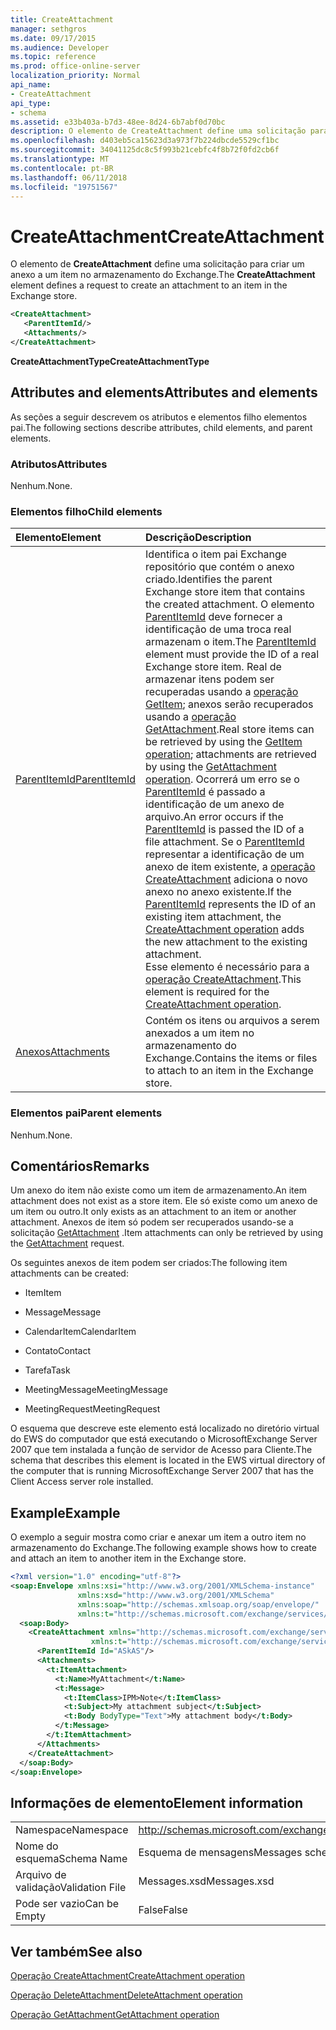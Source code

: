 ```yaml
---
title: CreateAttachment
manager: sethgros
ms.date: 09/17/2015
ms.audience: Developer
ms.topic: reference
ms.prod: office-online-server
localization_priority: Normal
api_name:
- CreateAttachment
api_type:
- schema
ms.assetid: e33b403a-b7d3-48ee-8d24-6b7abf0d70bc
description: O elemento de CreateAttachment define uma solicitação para criar um anexo a um item no armazenamento do Exchange.
ms.openlocfilehash: d403eb5ca15623d3a973f7b224dbcde5529cf1bc
ms.sourcegitcommit: 34041125dc8c5f993b21cebfc4f8b72f0fd2cb6f
ms.translationtype: MT
ms.contentlocale: pt-BR
ms.lasthandoff: 06/11/2018
ms.locfileid: "19751567"
---
```

# <a name="createattachment"></a><span data-ttu-id="80fa1-103">CreateAttachment</span><span class="sxs-lookup"><span data-stu-id="80fa1-103">CreateAttachment</span></span>

<span data-ttu-id="80fa1-104">O elemento de **CreateAttachment** define uma solicitação para criar um anexo a um item no armazenamento do Exchange.</span><span class="sxs-lookup"><span data-stu-id="80fa1-104">The **CreateAttachment** element defines a request to create an attachment to an item in the Exchange store.</span></span> 
  
```xml
<CreateAttachment>
   <ParentItemId/>
   <Attachments/>
</CreateAttachment>
```

 <span data-ttu-id="80fa1-105">**CreateAttachmentType**</span><span class="sxs-lookup"><span data-stu-id="80fa1-105">**CreateAttachmentType**</span></span>
## <a name="attributes-and-elements"></a><span data-ttu-id="80fa1-106">Attributes and elements</span><span class="sxs-lookup"><span data-stu-id="80fa1-106">Attributes and elements</span></span>

<span data-ttu-id="80fa1-107">As seções a seguir descrevem os atributos e elementos filho elementos pai.</span><span class="sxs-lookup"><span data-stu-id="80fa1-107">The following sections describe attributes, child elements, and parent elements.</span></span>
  
### <a name="attributes"></a><span data-ttu-id="80fa1-108">Atributos</span><span class="sxs-lookup"><span data-stu-id="80fa1-108">Attributes</span></span>

<span data-ttu-id="80fa1-109">Nenhum.</span><span class="sxs-lookup"><span data-stu-id="80fa1-109">None.</span></span>
  
### <a name="child-elements"></a><span data-ttu-id="80fa1-110">Elementos filho</span><span class="sxs-lookup"><span data-stu-id="80fa1-110">Child elements</span></span>

|<span data-ttu-id="80fa1-111">**Elemento**</span><span class="sxs-lookup"><span data-stu-id="80fa1-111">**Element**</span></span>|<span data-ttu-id="80fa1-112">**Descrição**</span><span class="sxs-lookup"><span data-stu-id="80fa1-112">**Description**</span></span>|
|:-----|:-----|
|[<span data-ttu-id="80fa1-113">ParentItemId</span><span class="sxs-lookup"><span data-stu-id="80fa1-113">ParentItemId</span></span>](parentitemid.md) <br/> |<span data-ttu-id="80fa1-114">Identifica o item pai Exchange repositório que contém o anexo criado.</span><span class="sxs-lookup"><span data-stu-id="80fa1-114">Identifies the parent Exchange store item that contains the created attachment.</span></span> <span data-ttu-id="80fa1-115">O elemento [ParentItemId](parentitemid.md) deve fornecer a identificação de uma troca real armazenam o item.</span><span class="sxs-lookup"><span data-stu-id="80fa1-115">The [ParentItemId](parentitemid.md) element must provide the ID of a real Exchange store item.</span></span> <span data-ttu-id="80fa1-116">Real de armazenar itens podem ser recuperadas usando a [operação GetItem](getitem-operation.md); anexos serão recuperados usando a [operação GetAttachment](getattachment-operation.md).</span><span class="sxs-lookup"><span data-stu-id="80fa1-116">Real store items can be retrieved by using the [GetItem operation](getitem-operation.md); attachments are retrieved by using the [GetAttachment operation](getattachment-operation.md).</span></span> <span data-ttu-id="80fa1-117">Ocorrerá um erro se o [ParentItemId](parentitemid.md) é passado a identificação de um anexo de arquivo.</span><span class="sxs-lookup"><span data-stu-id="80fa1-117">An error occurs if the [ParentItemId](parentitemid.md) is passed the ID of a file attachment.</span></span> <span data-ttu-id="80fa1-118">Se o [ParentItemId](parentitemid.md) representar a identificação de um anexo de item existente, a [operação CreateAttachment](createattachment-operation.md) adiciona o novo anexo no anexo existente.</span><span class="sxs-lookup"><span data-stu-id="80fa1-118">If the [ParentItemId](parentitemid.md) represents the ID of an existing item attachment, the [CreateAttachment operation](createattachment-operation.md) adds the new attachment to the existing attachment.</span></span>  <br/> <span data-ttu-id="80fa1-119">Esse elemento é necessário para a [operação CreateAttachment](createattachment-operation.md).</span><span class="sxs-lookup"><span data-stu-id="80fa1-119">This element is required for the [CreateAttachment operation](createattachment-operation.md).</span></span>  <br/> |
|[<span data-ttu-id="80fa1-120">Anexos</span><span class="sxs-lookup"><span data-stu-id="80fa1-120">Attachments</span></span>](attachments-ex15websvcsotherref.md) <br/> |<span data-ttu-id="80fa1-121">Contém os itens ou arquivos a serem anexados a um item no armazenamento do Exchange.</span><span class="sxs-lookup"><span data-stu-id="80fa1-121">Contains the items or files to attach to an item in the Exchange store.</span></span>  <br/> |
   
### <a name="parent-elements"></a><span data-ttu-id="80fa1-122">Elementos pai</span><span class="sxs-lookup"><span data-stu-id="80fa1-122">Parent elements</span></span>

<span data-ttu-id="80fa1-123">Nenhum.</span><span class="sxs-lookup"><span data-stu-id="80fa1-123">None.</span></span>
  
## <a name="remarks"></a><span data-ttu-id="80fa1-124">Comentários</span><span class="sxs-lookup"><span data-stu-id="80fa1-124">Remarks</span></span>

<span data-ttu-id="80fa1-125">Um anexo do item não existe como um item de armazenamento.</span><span class="sxs-lookup"><span data-stu-id="80fa1-125">An item attachment does not exist as a store item.</span></span> <span data-ttu-id="80fa1-126">Ele só existe como um anexo de um item ou outro.</span><span class="sxs-lookup"><span data-stu-id="80fa1-126">It only exists as an attachment to an item or another attachment.</span></span> <span data-ttu-id="80fa1-127">Anexos de item só podem ser recuperados usando-se a solicitação [GetAttachment](getattachment.md) .</span><span class="sxs-lookup"><span data-stu-id="80fa1-127">Item attachments can only be retrieved by using the [GetAttachment](getattachment.md) request.</span></span> 
  
<span data-ttu-id="80fa1-128">Os seguintes anexos de item podem ser criados:</span><span class="sxs-lookup"><span data-stu-id="80fa1-128">The following item attachments can be created:</span></span>
  
- <span data-ttu-id="80fa1-129">Item</span><span class="sxs-lookup"><span data-stu-id="80fa1-129">Item</span></span>
    
- <span data-ttu-id="80fa1-130">Message</span><span class="sxs-lookup"><span data-stu-id="80fa1-130">Message</span></span>
    
- <span data-ttu-id="80fa1-131">CalendarItem</span><span class="sxs-lookup"><span data-stu-id="80fa1-131">CalendarItem</span></span>
    
- <span data-ttu-id="80fa1-132">Contato</span><span class="sxs-lookup"><span data-stu-id="80fa1-132">Contact</span></span>
    
- <span data-ttu-id="80fa1-133">Tarefa</span><span class="sxs-lookup"><span data-stu-id="80fa1-133">Task</span></span>
    
- <span data-ttu-id="80fa1-134">MeetingMessage</span><span class="sxs-lookup"><span data-stu-id="80fa1-134">MeetingMessage</span></span>
    
- <span data-ttu-id="80fa1-135">MeetingRequest</span><span class="sxs-lookup"><span data-stu-id="80fa1-135">MeetingRequest</span></span>
    
<span data-ttu-id="80fa1-136">O esquema que descreve este elemento está localizado no diretório virtual do EWS do computador que está executando o MicrosoftExchange Server 2007 que tem instalada a função de servidor de Acesso para Cliente.</span><span class="sxs-lookup"><span data-stu-id="80fa1-136">The schema that describes this element is located in the EWS virtual directory of the computer that is running MicrosoftExchange Server 2007 that has the Client Access server role installed.</span></span>
  
## <a name="example"></a><span data-ttu-id="80fa1-137">Example</span><span class="sxs-lookup"><span data-stu-id="80fa1-137">Example</span></span>

<span data-ttu-id="80fa1-138">O exemplo a seguir mostra como criar e anexar um item a outro item no armazenamento do Exchange.</span><span class="sxs-lookup"><span data-stu-id="80fa1-138">The following example shows how to create and attach an item to another item in the Exchange store.</span></span>
  
```XML
<?xml version="1.0" encoding="utf-8"?>
<soap:Envelope xmlns:xsi="http://www.w3.org/2001/XMLSchema-instance"
               xmlns:xsd="http://www.w3.org/2001/XMLSchema"
               xmlns:soap="http://schemas.xmlsoap.org/soap/envelope/"
               xmlns:t="http://schemas.microsoft.com/exchange/services/2006/types">
  <soap:Body>
    <CreateAttachment xmlns="http://schemas.microsoft.com/exchange/services/2006/messages" 
                  xmlns:t="http://schemas.microsoft.com/exchange/services/2006/types">
      <ParentItemId Id="ASkAS"/>
      <Attachments>
        <t:ItemAttachment>
          <t:Name>MyAttachment</t:Name>
          <t:Message>
            <t:ItemClass>IPM>Note</t:ItemClass>
            <t:Subject>My attachment subject</t:Subject>
            <t:Body BodyType="Text">My attachment body</t:Body>
          </t:Message>
        </t:ItemAttachment>
      </Attachments>
    </CreateAttachment>
  </soap:Body>
</soap:Envelope>
```

## <a name="element-information"></a><span data-ttu-id="80fa1-139">Informações de elemento</span><span class="sxs-lookup"><span data-stu-id="80fa1-139">Element information</span></span>

|||
|:-----|:-----|
|<span data-ttu-id="80fa1-140">Namespace</span><span class="sxs-lookup"><span data-stu-id="80fa1-140">Namespace</span></span>  <br/> |http://schemas.microsoft.com/exchange/services/2006/messages  <br/> |
|<span data-ttu-id="80fa1-141">Nome do esquema</span><span class="sxs-lookup"><span data-stu-id="80fa1-141">Schema Name</span></span>  <br/> |<span data-ttu-id="80fa1-142">Esquema de mensagens</span><span class="sxs-lookup"><span data-stu-id="80fa1-142">Messages schema</span></span>  <br/> |
|<span data-ttu-id="80fa1-143">Arquivo de validação</span><span class="sxs-lookup"><span data-stu-id="80fa1-143">Validation File</span></span>  <br/> |<span data-ttu-id="80fa1-144">Messages.xsd</span><span class="sxs-lookup"><span data-stu-id="80fa1-144">Messages.xsd</span></span>  <br/> |
|<span data-ttu-id="80fa1-145">Pode ser vazio</span><span class="sxs-lookup"><span data-stu-id="80fa1-145">Can be Empty</span></span>  <br/> |<span data-ttu-id="80fa1-146">False</span><span class="sxs-lookup"><span data-stu-id="80fa1-146">False</span></span>  <br/> |
   
## <a name="see-also"></a><span data-ttu-id="80fa1-147">Ver também</span><span class="sxs-lookup"><span data-stu-id="80fa1-147">See also</span></span>



[<span data-ttu-id="80fa1-148">Operação CreateAttachment</span><span class="sxs-lookup"><span data-stu-id="80fa1-148">CreateAttachment operation</span></span>](createattachment-operation.md)
  
[<span data-ttu-id="80fa1-149">Operação DeleteAttachment</span><span class="sxs-lookup"><span data-stu-id="80fa1-149">DeleteAttachment operation</span></span>](deleteattachment-operation.md)
  
[<span data-ttu-id="80fa1-150">Operação GetAttachment</span><span class="sxs-lookup"><span data-stu-id="80fa1-150">GetAttachment operation</span></span>](getattachment-operation.md)

